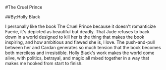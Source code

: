 #The Cruel Prince

##By:Holly Black


I personally like the book The Cruel Prince because it doesn't romanticize Faerie, it's depicted as beautiful but deadly. That Jude refuses to back down in a world designed to kill her is the thing that makes the book inspiring, and how ambitious and flawed she is, I love. The push-and-pull between her and Cardan generates so much tension that the book becomes both merciless and irresistible. Holly Black's work makes the world come alive, with politics, betrayal, and magic all mixed together in a way that makes me hooked from start to finish.